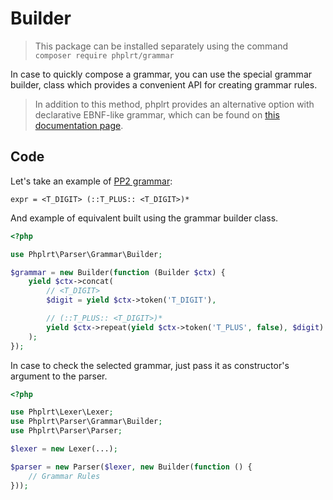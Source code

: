 # Builder

> This package can be installed separately using the command `composer require phplrt/grammar`

In case to quickly compose a grammar, you can use the special grammar builder, 
class which provides a convenient API for creating grammar rules.

> In addition to this method, phplrt provides an alternative option with 
> declarative EBNF-like grammar, which can be found on
> [this documentation page](/docs/compiler/grammar).

## Code

Let's take an example of [PP2 grammar](/docs/compiler/grammar):

```ebnf
expr = <T_DIGIT> (::T_PLUS:: <T_DIGIT>)*
```

And example of equivalent built using the grammar builder class.

```php
<?php

use Phplrt\Parser\Grammar\Builder;

$grammar = new Builder(function (Builder $ctx) {
    yield $ctx->concat(
        // <T_DIGIT>
        $digit = yield $ctx->token('T_DIGIT'),

        // (::T_PLUS:: <T_DIGIT>)*
        yield $ctx->repeat(yield $ctx->token('T_PLUS', false), $digit)
    );
});
```

In case to check the selected grammar, just pass it as constructor's argument 
to the parser.

```php
<?php

use Phplrt\Lexer\Lexer;
use Phplrt\Parser\Grammar\Builder;
use Phplrt\Parser\Parser;

$lexer = new Lexer(...);

$parser = new Parser($lexer, new Builder(function () {
    // Grammar Rules
}));
```
